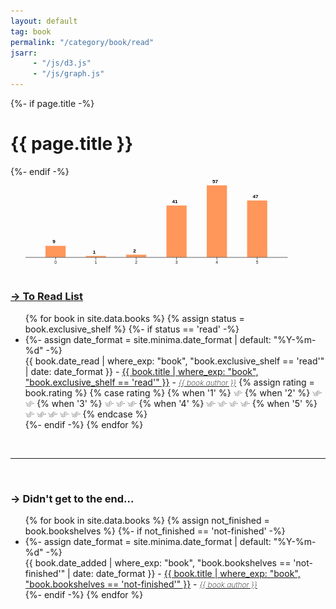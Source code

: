 ```yaml
---
layout: default
tag: book
permalink: "/category/book/read"
jsarr:
     - "/js/d3.js"
     - "/js/graph.js"
---
```


<div>
    {%- if page.title -%}
        <h1>{{ page.title }}</h1>
    {%- endif -%}
</div>

<div class="d3_graph">
    <svg viewbox="0 0 745 230" width="100%" height="100%" preserveAspectRatio="xMinYMin meet"><g class="bars"><rect class="bar" x="82.69230769230768" y="163.1578947368421" width="47.69230769230769" height="26.84210526315789" style="fill: rgb(255, 150, 90);"></rect><rect class="bar" x="178.07692307692307" y="187.01754385964912" width="47.69230769230769" height="2.9824561403508767" style="fill: rgb(255, 150, 90);"></rect><rect class="bar" x="273.46153846153845" y="184.03508771929825" width="47.69230769230769" height="5.964912280701753" style="fill: rgb(255, 150, 90);"></rect><rect class="bar" x="368.84615384615387" y="67.71929824561403" width="47.69230769230769" height="122.28070175438597" style="fill: rgb(255, 150, 90);"></rect><rect class="bar" x="464.2307692307692" y="20" width="47.69230769230769" height="170" style="fill: rgb(255, 150, 90);"></rect><rect class="bar" x="559.6153846153845" y="55.78947368421053" width="47.69230769230769" height="134.21052631578948" style="fill: rgb(255, 150, 90);"></rect></g><g class="x-axis" transform="translate(0,190)" fill="none" font-size="10" font-family="sans-serif" text-anchor="middle" style="font-weight: 400;"><path class="domain" stroke="currentColor" d="M35.5,0.5H655.5"></path><g class="tick" opacity="1" transform="translate(106.53846153846152,0)"><line stroke="currentColor" y2="6"></line><text fill="currentColor" y="9" dy="0.71em">0</text></g><g class="tick" opacity="1" transform="translate(201.9230769230769,0)"><line stroke="currentColor" y2="6"></line><text fill="currentColor" y="9" dy="0.71em">1</text></g><g class="tick" opacity="1" transform="translate(297.3076923076923,0)"><line stroke="currentColor" y2="6"></line><text fill="currentColor" y="9" dy="0.71em">2</text></g><g class="tick" opacity="1" transform="translate(392.69230769230774,0)"><line stroke="currentColor" y2="6"></line><text fill="currentColor" y="9" dy="0.71em">3</text></g><g class="tick" opacity="1" transform="translate(488.0769230769231,0)"><line stroke="currentColor" y2="6"></line><text fill="currentColor" y="9" dy="0.71em">4</text></g><g class="tick" opacity="1" transform="translate(583.4615384615383,0)"><line stroke="currentColor" y2="6"></line><text fill="currentColor" y="9" dy="0.71em">5</text></g></g><g class="text" text-anchor="middle" font-family="sans-serif" font-size="12"><text class="bar" x="102.69230769230768" y="153.1578947368421" dy="0.35em" style="font-family: sans-serif; font-weight: 600;">9</text><text class="bar" x="198.07692307692307" y="177.01754385964912" dy="0.35em" style="font-family: sans-serif; font-weight: 600;">1</text><text class="bar" x="293.46153846153845" y="174.03508771929825" dy="0.35em" style="font-family: sans-serif; font-weight: 600;">2</text><text class="bar" x="388.84615384615387" y="57.71929824561403" dy="0.35em" style="font-family: sans-serif; font-weight: 600;">41</text><text class="bar" x="484.2307692307692" y="10" dy="0.35em" style="font-family: sans-serif; font-weight: 600;">57</text><text class="bar" x="579.6153846153845" y="45.78947368421053" dy="0.35em" style="font-family: sans-serif; font-weight: 600;">47</text></g></svg>
</div>

<h3><a href="/category/book/to-read">→ To Read List</a></h3>

<ul>
{% for book in site.data.books %}
    {% assign status = book.exclusive_shelf %}
    {%- if status == 'read' -%}
    <li>
            {%- assign date_format = site.minima.date_format | default: "%Y-%m-%d" -%}
            <div class="{{book.rating}}">
                <span class="post-meta">{{ book.date_read | where_exp: "book",  "book.exclusive_shelf == 'read'" | date: date_format }} - </span>    
                <a href="{{book.open_library_url_info_ISBN13}}">{{ book.title | where_exp: "book",  "book.exclusive_shelf == 'read'" }}</a> - <a style='font-style: italic; font-weight: 200; font-size: 12px;' href="{{book.open_library_url_info_ISBN13}}">{{ book.author }}</a> 
                {% assign rating = book.rating %} {% case rating %} {% when '1' %} 
                <picture>
                    <source style='height: 3%; width: 3%; object-fit: contain' srcset="/assets/swallow.png" media="(max-width: 20px)">
                    <img style='height: 3%; width: 3%; object-fit: contain' src="/assets/swallow.png" />
                </picture> 
            {% when '2' %} 
            <picture>
                <source style='height: 3%; width: 3%; object-fit: contain' srcset="/assets/swallow.png" media="(max-width: 20px)">
                <source style='height: 3%; width: 3%; object-fit: contain' srcset="/assets/swallow.png" media="(max-width: 20px)">
                <img style='height: 3%; width: 3%; object-fit: contain' src="/assets/swallow.png" />
                <img style='height: 3%; width: 3%; object-fit: contain' src="/assets/swallow.png" />
            </picture>
            {% when '3' %}
            <picture>
                <source style='height: 3%; width: 3%; object-fit: contain' srcset="/assets/swallow.png" media="(max-width: 20px)">
                <source style='height: 3%; width: 3%; object-fit: contain' srcset="/assets/swallow.png" media="(max-width: 20px)">
                <source style='height: 3%; width: 3%; object-fit: contain' srcset="/assets/swallow.png" media="(max-width: 20px)">
                <img style='height: 3%; width: 3%; object-fit: contain' src="/assets/swallow.png" />
                <img style='height: 3%; width: 3%; object-fit: contain' src="/assets/swallow.png" />
                <img style='height: 3%; width: 3%; object-fit: contain' src="/assets/swallow.png" />
            </picture>
            {% when '4' %}
            <picture>
                <source style='height: 3%; width: 3%; object-fit: contain' srcset="/assets/swallow.png" media="(max-width: 20px)">
                <img style='height: 3%; width: 3%; object-fit: contain' src="/assets/swallow.png" />
            </picture>
            <picture>
                <source style='height: 3%; width: 3%; object-fit: contain' srcset="/assets/swallow.png" media="(max-width: 20px)">
                <img style='height: 3%; width: 3%; object-fit: contain' src="/assets/swallow.png" />
            </picture>
            <picture>
                <source style='height: 3%; width: 3%; object-fit: contain' srcset="/assets/swallow.png" media="(max-width: 20px)">
                <img style='height: 3%; width: 3%; object-fit: contain' src="/assets/swallow.png" />
            </picture>
            <picture>
                <source style='height: 3%; width: 3%; object-fit: contain' srcset="/assets/swallow.png" media="(max-width: 20px)">
                <img style='height: 3%; width: 3%; object-fit: contain' src="/assets/swallow.png" />
            </picture>
            {% when '5' %}
            <picture>
                <source style='height: 3%; width: 3%; object-fit: contain' srcset="/assets/swallow.png" media="(max-width: 20px)">
                <img style='height: 3%; width: 3%; object-fit: contain' src="/assets/swallow.png" />
            </picture>
            <picture>
                <source style='height: 3%; width: 3%; object-fit: contain' srcset="/assets/swallow.png" media="(max-width: 20px)">
                <img style='height: 3%; width: 3%; object-fit: contain' src="/assets/swallow.png" />
            </picture>
            <picture>
                <source style='height: 3%; width: 3%; object-fit: contain' srcset="/assets/swallow.png" media="(max-width: 20px)">
                <img style='height: 3%; width: 3%; object-fit: contain' src="/assets/swallow.png" />
            </picture>
            <picture>
                <source style='height: 3%; width: 3%; object-fit: contain' srcset="/assets/swallow.png" media="(max-width: 20px)">
                <img style='height: 3%; width: 3%; object-fit: contain' src="/assets/swallow.png" />
            </picture>
            <picture>
                <source style='height: 3%; width: 3%; object-fit: contain' srcset="/assets/swallow.png" media="(max-width: 20px)">
                <img style='height: 3%; width: 3%; object-fit: contain' src="/assets/swallow.png" />
            </picture>
            {% endcase %} 
        </div>
    </li>
    {%- endif -%}
{% endfor %}
</ul>

<br>

---

<br>

<h3>→ Didn't get to the end...</h3>

<ul>
{% for book in site.data.books %}
    {% assign not_finished = book.bookshelves %}
    {%- if not_finished == 'not-finished' -%}
    <li>
        {%- assign date_format = site.minima.date_format | default: "%Y-%m-%d" -%}
        <div>
            <span class="post-meta">{{ book.date_added | where_exp: "book",  "book.bookshelves == 'not-finished'" | date: date_format }} - </span>    
            <a href="{{book.open_library_url_info_ISBN13}}">{{ book.title | where_exp: "book",  "book.bookshelves == 'not-finished'" }}</a> - <a style='font-style: italic; font-weight: 200; font-size: 12px;' href="{{book.open_library_url_info_ISBN13}}">{{ book.author }}</a> 
        </div>
    </li>
    {%- endif -%}
{% endfor %}
</ul>